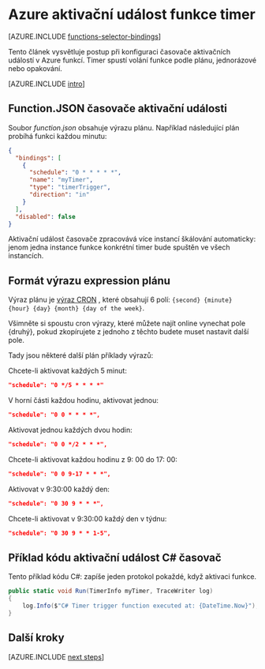 <properties
    pageTitle="Azure aktivační událost funkce timer | Microsoft Azure"
    description="Pochopte, jak pomocí aktivačních událostí časovače ve funkcích Azure."
    services="functions"
    documentationCenter="na"
    authors="christopheranderson"
    manager="erikre"
    editor=""
    tags=""
    keywords="Azure funguje, funkce a zpracování události, dynamické výpočetním bez serveru architektura"/>

<tags
    ms.service="functions"
    ms.devlang="multiple"
    ms.topic="reference"
    ms.tgt_pltfrm="multiple"
    ms.workload="na"
    ms.date="08/22/2016"
    ms.author="chrande; glenga"/>

# <a name="azure-functions-timer-trigger"></a>Azure aktivační událost funkce timer

[AZURE.INCLUDE [functions-selector-bindings](../../includes/functions-selector-bindings.md)]

Tento článek vysvětluje postup při konfiguraci časovače aktivačních událostí v Azure funkcí. Timer spustí volání funkce podle plánu, jednorázové nebo opakování.  

[AZURE.INCLUDE [intro](../../includes/functions-bindings-intro.md)] 

## <a name="functionjson-for-timer-trigger"></a>Function.JSON časovače aktivační události

Soubor *function.json* obsahuje výrazu plánu. Například následující plán probíhá funkci každou minutu:

```json
{
  "bindings": [
    {
      "schedule": "0 * * * * *",
      "name": "myTimer",
      "type": "timerTrigger",
      "direction": "in"
    }
  ],
  "disabled": false
}
```

Aktivační událost časovače zpracovává více instancí škálování automaticky: jenom jedna instance funkce konkrétní timer bude spuštěn ve všech instancích.

## <a name="format-of-schedule-expression"></a>Formát výrazu expression plánu

Výraz plánu je [výraz CRON](http://en.wikipedia.org/wiki/Cron#CRON_expression) , které obsahují 6 polí: `{second} {minute} {hour} {day} {month} {day of the week}`. 

Všimněte si spoustu cron výrazy, které můžete najít online vynechat pole {druhý}, pokud zkopírujete z jednoho z těchto budete muset nastavit další pole. 

Tady jsou některé další plán příklady výrazů:

Chcete-li aktivovat každých 5 minut:

```json
"schedule": "0 */5 * * * *"
```

V horní části každou hodinu, aktivovat jednou:

```json
"schedule": "0 0 * * * *",
```

Aktivovat jednou každých dvou hodin:

```json
"schedule": "0 0 */2 * * *",
```

Chcete-li aktivovat každou hodinu z 9: 00 do 17: 00:

```json
"schedule": "0 0 9-17 * * *",
```

Aktivovat v 9:30:00 každý den:

```json
"schedule": "0 30 9 * * *",
```

Chcete-li aktivovat v 9:30:00 každý den v týdnu:

```json
"schedule": "0 30 9 * * 1-5",
```

## <a name="timer-trigger-c-code-example"></a>Příklad kódu aktivační událost C# časovač

Tento příklad kódu C#: zapíše jeden protokol pokaždé, když aktivaci funkce.

```csharp
public static void Run(TimerInfo myTimer, TraceWriter log)
{
    log.Info($"C# Timer trigger function executed at: {DateTime.Now}");    
}
```

## <a name="next-steps"></a>Další kroky

[AZURE.INCLUDE [next steps](../../includes/functions-bindings-next-steps.md)] 
